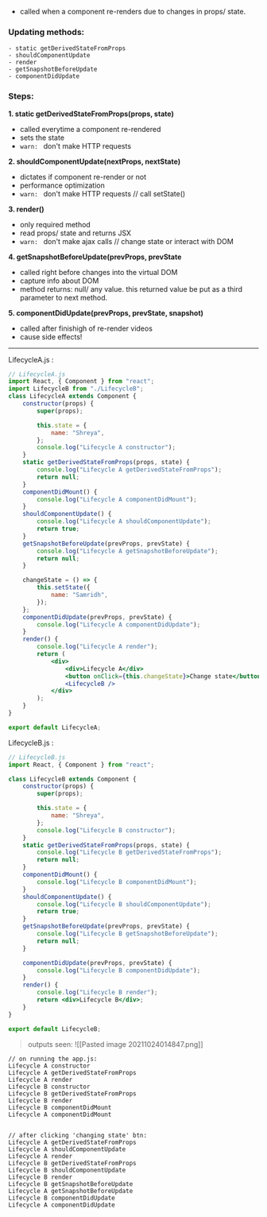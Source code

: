  - called when a component re-renders due to changes in props/ state.

### Updating methods:
```
- static getDerivedStateFromProps
- shouldComponentUpdate
- render
- getSnapshotBeforeUpdate
- componentDidUpdate
```

### Steps:
**1. static getDerivedStateFromProps(props, state)**
- called everytime a component re-rendered
- sets the state
- `warn: ` don't make HTTP requests

**2. shouldComponentUpdate(nextProps, nextState)**
- dictates if component re-render or not
- performance optimization
- `warn: ` don't make HTTP requests // call setState()

**3. render()**
- only required method
- read props/ state and returns JSX
- `warn: ` don't make ajax calls // change state or interact with DOM

**4. getSnapshotBeforeUpdate(prevProps, prevState**
- called right before changes into the virtual DOM
- capture info about DOM
- method returns: null/ any value. this returned value be put as a third parameter to next method.

**5. componentDidUpdate(prevProps, prevState, snapshot)**
- called after finishigh of re-render videos
- cause side effects!

---
LifecycleA.js : 
```jsx
// LifecycleA.js
import React, { Component } from "react";
import LifecycleB from "./LifecycleB";
class LifecycleA extends Component {
    constructor(props) {
        super(props);

        this.state = {
            name: "Shreya",
        };
        console.log("Lifecycle A constructor");
    }
    static getDerivedStateFromProps(props, state) {
        console.log("Lifecycle A getDerivedStateFromProps");
        return null;
    }
    componentDidMount() {
        console.log("Lifecycle A componentDidMount");
    }
    shouldComponentUpdate() {
        console.log("Lifecycle A shouldComponentUpdate");
        return true;
    }
    getSnapshotBeforeUpdate(prevProps, prevState) {
        console.log("Lifecycle A getSnapshotBeforeUpdate");
        return null;
    }

    changeState = () => {
        this.setState({
            name: "Samridh",
        });
    };
    componentDidUpdate(prevProps, prevState) {
        console.log("Lifecycle A componentDidUpdate");
    }
    render() {
        console.log("Lifecycle A render");
        return (
            <div>
                <div>Lifecycle A</div>
                <button onClick={this.changeState}>Change state</button>
                <LifecycleB />
            </div>
        );
    }
}

export default LifecycleA;
```

LifecycleB.js : 

```jsx
// LifecycleB.js
import React, { Component } from "react";

class LifecycleB extends Component {
    constructor(props) {
        super(props);

        this.state = {
            name: "Shreya",
        };
        console.log("Lifecycle B constructor");
    }
    static getDerivedStateFromProps(props, state) {
        console.log("Lifecycle B getDerivedStateFromProps");
        return null;
    }
    componentDidMount() {
        console.log("Lifecycle B componentDidMount");
    }
    shouldComponentUpdate() {
        console.log("Lifecycle B shouldComponentUpdate");
        return true;
    }
    getSnapshotBeforeUpdate(prevProps, prevState) {
        console.log("Lifecycle B getSnapshotBeforeUpdate");
        return null;
    }

    componentDidUpdate(prevProps, prevState) {
        console.log("Lifecycle B componentDidUpdate");
    }
    render() {
        console.log("Lifecycle B render");
        return <div>Lifecycle B</div>;
    }
}

export default LifecycleB;
```

> outputs seen:
![[Pasted image 20211024014847.png]]
```
// on running the app.js:
Lifecycle A constructor
Lifecycle A getDerivedStateFromProps
Lifecycle A render
Lifecycle B constructor
Lifecycle B getDerivedStateFromProps
Lifecycle B render
Lifecycle B componentDidMount
Lifecycle A componentDidMount


// after clicking 'changing state' btn:
Lifecycle A getDerivedStateFromProps
Lifecycle A shouldComponentUpdate
Lifecycle A render
Lifecycle B getDerivedStateFromProps
Lifecycle B shouldComponentUpdate
Lifecycle B render
Lifecycle B getSnapshotBeforeUpdate
Lifecycle A getSnapshotBeforeUpdate
Lifecycle B componentDidUpdate
Lifecycle A componentDidUpdate